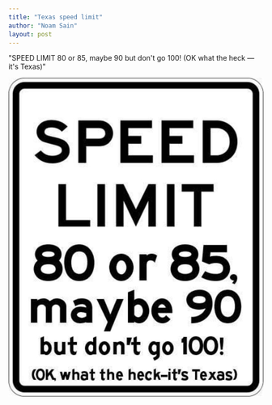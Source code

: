 ```yaml
---
title: "Texas speed limit"
author: "Noam Sain"
layout: post
---
```


"SPEED LIMIT 80 or 85, maybe 90 but don't go 100! (OK what the heck — it's Texas)"

![Texas speed limit](/assets/2021/2021-01-texas-speed-limit.jpg "Texas speed limit")
